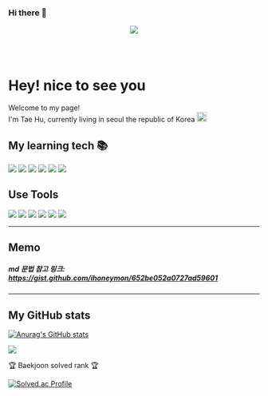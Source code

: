 ### Hi there 👋

<div align=center>
	<img src="https://capsule-render.vercel.app/api?type=waving&color=auto&height=200&section=header&text=TaeHoo's%20Github!&fontSize=90" />	
</div>

<br><br>
<h1>Hey! nice to see you</h1>
<p>
Welcome to my page! <br>
I'm Tae Hu, currently living in seoul the republic of Korea <img src="https://user-images.githubusercontent.com/70050528/189471349-b61089ef-38fa-4c0a-acd5-776f094f0809.png" width="20" style="max-width: 100%;">
</p>

<h2> My learning tech 📚</h2>
<p>
<img src="https://img.shields.io/badge/HTML5-E34F26?style=flat-square&logo=html5&logoColor=white"/>
<img src="https://img.shields.io/badge/CSS3-1572B6?style=flat-square&logo=css3&logoColor=white"/>
<img src="https://img.shields.io/badge/java-007396?style=flat-square&logo=java&logoColor=white"/>
<img src="https://img.shields.io/badge/MySQL-4479A1?style=flat-square&logo=MySQL&logoColor=white"/>
<img src="https://img.shields.io/badge/C-A8B9CC?style=flat-square&logo=C&logoColor=white"/>
<img src="https://img.shields.io/badge/Python-3776AB?style=flat-square&logo=Python&logoColor=white"/>

</p>

<h2>Use Tools</h2>
<p>
<img src="https://img.shields.io/badge/Git-F05032?style=flat-square&logo=git&logoColor=white"/> 

<img src="https://img.shields.io/badge/Visual Studio-5C2D91?style=flat-square&logo=Visual Studio&logoColor=white"/>
<img src="https://img.shields.io/badge/Visual Studio Code-007ACC?style=flat-square&logo=Visual Studio Code&logoColor=white"/>
<img src="https://img.shields.io/badge/Google Colab-F9AB00?style=flat-square&logo=Google Colab&logoColor=white"/>
<img src="https://img.shields.io/badge/Eclipse%20IDE-2C2255.svg?&style=for-the-badge&logo=Eclipse%20IDE&logoColor=white"/>
<img src="https://img.shields.io/badge/GitHub-181717?style=flat&logo=GitHub&logoColor=white" />
</p>
<hr>

<h2>Memo</h2>

##### md 문법 참고 링크: https://gist.github.com/ihoneymon/652be052a0727ad59601

<hr>
<h2>My GitHub stats</h2>

[![Anurag's GitHub stats](https://github-readme-stats.vercel.app/api?username=revivalroot)](https://github.com/anuraghazra/github-readme-stats)

<img src="https://github-readme-stats.vercel.app/api/top-langs/?username=shw0391&layout=compact">
<p>🏆 Baekjoon solved rank 🏆</p>
	
[![Solved.ac Profile](http://mazassumnida.wtf/api/v2/generate_badge?boj=thlim0924)](https://solved.ac/kycasdzxc)
</div>



